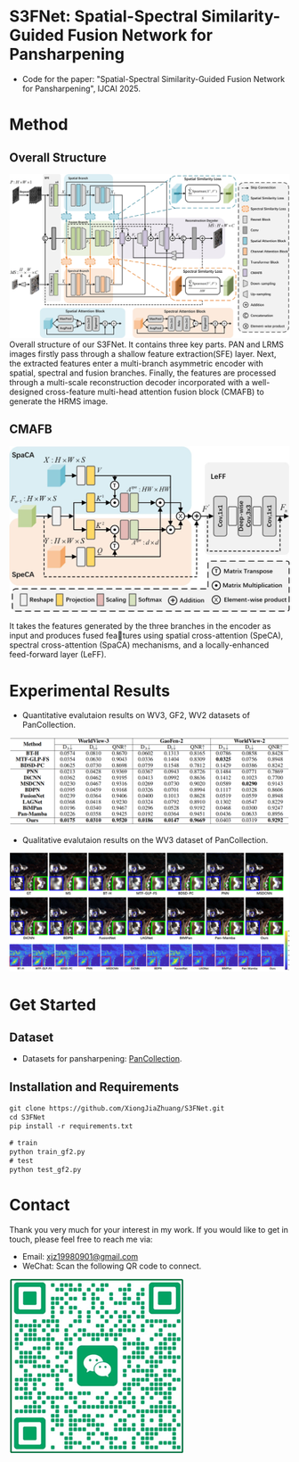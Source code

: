 # S3FNet: Spatial-Spectral Similarity-Guided Fusion Network for Pansharpening

- Code for the paper: "Spatial-Spectral Similarity-Guided Fusion Network for Pansharpening", IJCAI 2025.

# Method

## Overall Structure

![S3FNet](./readme_image/s3fnet.jpg#pic_center)
Overall structure of our S3FNet. It contains three key parts. PAN and LRMS images firstly pass through a shallow feature
extraction(SFE) layer. Next, the extracted features enter a multi-branch asymmetric encoder with spatial, spectral and
fusion branches. Finally, the features are processed through a multi-scale reconstruction decoder incorporated with a
well-designed cross-feature multi-head attention fusion block (CMAFB) to generate the HRMS image.

## CMAFB

![CMAFB](./readme_image/CMAFB.jpg#pic_center)

It takes the features generated by the three branches in the encoder as input and produces fused features using spatial
cross-attention (SpeCA), spectral cross-attention (SpaCA) mechanisms, and a locally-enhanced feed-forward layer
(LeFF).

# Experimental Results

- Quantitative evalutaion results on WV3, GF2, WV2 datasets of PanCollection.

![table_compare](./readme_image/table_compare.png#pic_center)

- Qualitative evalutaion results on the WV3 dataset of PanCollection.

![wv3_compare](./readme_image/wv3_compare.jpg#pic_center)

# Get Started

## Dataset

- Datasets for pansharpening: [PanCollection](https://github.com/liangjiandeng/PanCollection).

## Installation and Requirements

```shell
git clone https://github.com/XiongJiaZhuang/S3FNet.git
cd S3FNet
pip install -r requirements.txt
```

```shell
# train
python train_gf2.py
# test
python test_gf2.py
```

# Contact
Thank you very much for your interest in my work.
If you would like to get in touch, please feel free to reach me via:
- Email: xjz19980901@gmail.com
- WeChat: Scan the following QR code to connect.

![QR code](./readme_image/wechat.png#pic_center)
